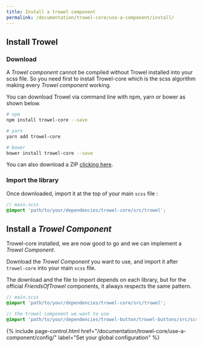 ```yaml
---
title: Install a trowel component
permalink: /documentation/trowel-core/use-a-component/install/
---
```



## Install Trowel
### Download
A *Trowel component* cannot be compiled without Trowel installed into your scss file. So you need first to install Trowel-core which is the scss algorithm making every *Trowel component* working.

You can download Trowel via command line with npm, yarn or bower as shown below.

```sh
# npm
npm install trowel-core --save

# yarn
yarn add trowel-core

# bower
bower install trowel-core --save
```

You can also download a ZIP [clicking here](https://github.com/Trowel/Trowel/archive/master.zip).


### Import the library
Once downloaded, import it at the top of your main `scss` file :

```scss
// main.scss
@import 'path/to/your/dependencies/trowel-core/src/trowel';
```

## Install a *Trowel Component*
Trowel-core installed, we are now good to go and we can implement a *Trowel Component*.

Download the *Trowel Component* you want to use, and import it after `trowel-core` into your main `scss` file.

The download and the file to import depends on each library, but for the official *FriendsOfTrowel* components, it always respects the same pattern.

```scss
// main.scss
@import 'path/to/your/dependencies/trowel-core/src/trowel';

// the trowel component we want to use
@import 'path/to/your/dependencies/trowel-button/trowel-buttons/src/scss/buttons'
```

{% include page-control.html href="/documentation/trowel-core/use-a-component/config/" label="Set your global configuration" %}
